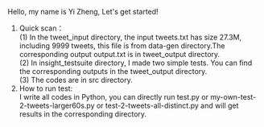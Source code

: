 Hello, my name is Yi Zheng, Let's get started!

1. Quick scan：  
(1) In the tweet_input directory, the input tweets.txt has size 27.3M, including 9999 tweets, this file is from data-gen directory.The corresponding output output.txt is in tweet_output directory.  
(2) In insight_testsuite directory, I made two simple tests. You can find the corresponding outputs in the tweet_output directory.  
(3) The codes are in src directory.
2. How to run test:  
I write all codes in Python, you can directly run test.py or my-own-test-2-tweets-larger60s.py or test-2-tweets-all-distinct.py and will get results in the corresponding directory.
